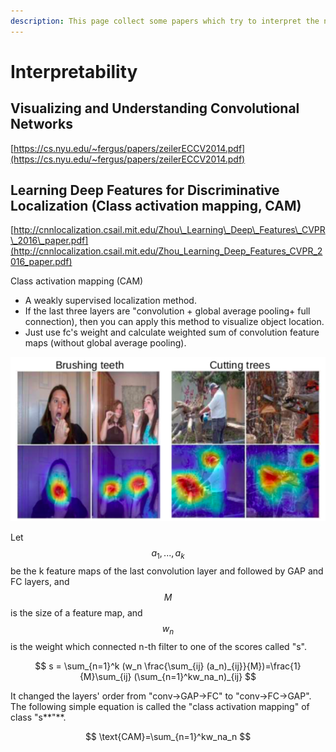 ```yaml
---
description: This page collect some papers which try to interpret the neural network.
---
```


# Interpretability

## Visualizing and Understanding Convolutional Networks

[https://cs.nyu.edu/~fergus/papers/zeilerECCV2014.pdf](https://cs.nyu.edu/~fergus/papers/zeilerECCV2014.pdf)

## Learning Deep Features for Discriminative Localization \(Class activation mapping, CAM\)

[http://cnnlocalization.csail.mit.edu/Zhou\_Learning\_Deep\_Features\_CVPR\_2016\_paper.pdf](http://cnnlocalization.csail.mit.edu/Zhou_Learning_Deep_Features_CVPR_2016_paper.pdf)

Class activation mapping \(CAM\)

* A weakly supervised localization method.
* If the last three layers are "convolution + global average pooling+ full connection\), then you can apply this method to visualize object location.
* Just use fc's weight and calculate weighted sum of convolution feature maps \(without global average pooling\).

![Class activation mapping](.gitbook/assets/cam.png)

Let $$a_1,..., a_k$$ be the k feature maps of the last convolution layer and followed by GAP and FC layers, and $$M$$is the size of a feature map, and $$w_n $$ is the weight which connected n-th filter to one of the scores called "s".

$$
s = \sum_{n=1}^k (w_n \frac{\sum_{ij} (a_n)_{ij}}{M})=\frac{1}{M}\sum_{ij} (\sum_{n=1}^kw_na_n)_{ij}
$$

It changed the layers' order from "conv-&gt;GAP-&gt;FC" to "conv-&gt;FC-&gt;GAP". The following simple equation is called the "class activation mapping" of class "s**"**.

$$
\text{CAM}=\sum_{n=1}^kw_na_n
$$

